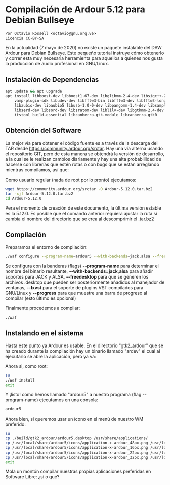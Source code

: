 # Compilación de Ardour 5.12 para Debian Bullseye

```
Por Octavio Rossell <octavio@gnu.org.ve>
Licencia CC-BY-SA
```

En la actualidad (7 mayo de 2020) no existe un paquete instalable del DAW Ardour para Debian Bullseye. Este pequeño tutorial instruye cómo obtenerlo y correr esta muy necesaria herramienta para aquellos a quienes nos gusta la producción de audio profesional en GNU/Linux.

## Instalación de Dependencias

```bash
apt update && apt upgrade
apt install libboost-dev libboost1.67-dev libglibmm-2.4-dev libsigc++-2.0-dev libtag1-dev \
    vamp-plugin-sdk libudev-dev libfftw3-bin libfftw3-dev libfftw3-long3 libfftw3-quad3 \
    libaubio-dev libaubio5 libusb-1.0-0-dev libpangomm-1.4-dev libsamplerate0-dev  lv2-dev \
    libserd-dev libsord-dev libsratom-dev liblilv-dev libgtkmm-2.4-dev libsuil-dev libreadline6-dev \
    itstool build-essential libcanberra-gtk-module libcanberra-gtk0
```

## Obtención del Software

La mejor vía para obtener el código fuente es a través de la descarga del TAR desde https://community.ardour.org/srctar. Hay una vía alterna usando el repositorio GIT, pero de esta manera se obtendrá la versión de desarrollo, a la cual se le realizan cambios diariamente y hay una alta probablilidad de hacerse con librerías que estén rotas o con bugs que se están arreglando mientras compilamos, así que:

Como usuario regular (nada de root por lo pronto) ejecutamos:

```bash
wget https://community.ardour.org/srctar -O Ardour-5.12.0.tar.bz2
tar -xjf Ardour-5.12.0.tar.bz2
cd Ardour-5.12.0
```

Pera el momento de creación de este documento, la última versión estable es la 5.12.0. Es posible que el comando anterior requiera ajustar la ruta si cambia el nombre del directorio que se crea al descomprimir el .tar.bz2

## Compilación

Preparamos el entorno de compilación:

```bash
./waf configure --program-name=ardour5 --with-backends=jack,alsa --freedesktop --lxvst --progress
```
Se configura con la banderas (flags) **--program-name** para determinar el nombre del binario resultante, **--with-backends=jack,alsa** para añadir soportes para JACK y ALSA, **--freedesktop** para que se generen los archivos .desktop que pueden ser posteriormente añadidos al manejador de ventanas, **--lxvst** para el soporte de plugins VST compilados para GNU/Linux y **--progress** para que muestre una barra de progreso al compilar (esto último es opcional)

Finalmente procedemos a compilar:
```bash
./waf
```

## Instalando en el sistema

Hasta este punto ya Ardour es usable. En el directorio "gtk2_ardour" que se ha creado durante la compilación hay un binario llamado "ardev" el cual al ejecutarlo se abre la aplicación, pero ya va:

Ahora si, como root:
```bash
su
./waf install
exit
```

Y ¡listo! como hemos llamado "ardour5" a nuestro programa (flag --program-name) ejecutamos en una cónsola:

```bash
ardour5
```

Ahora bien, si queremos usar un ícono en el menú de nuestro WM preferido:
```bash
su
cp ./build/gtk2_ardour/ardour5.desktop /usr/share/applications/
cp /usr/local/share/ardour5/icons/application-x-ardour_48px.png /usr/local/share/ardour5/icons/ardour5-icon_48px.png
cp /usr/local/share/ardour5/icons/application-x-ardour_16px.png /usr/local/share/ardour5/icons/ardour5-icon_16px.png
cp /usr/local/share/ardour5/icons/application-x-ardour_22px.png /usr/local/share/ardour5/icons/ardour5-icon_22px.png
cp /usr/local/share/ardour5/icons/application-x-ardour_32px.png /usr/local/share/ardour5/icons/ardour5-icon_32px.png
exit
```

Mola un montón compilar nuestras propias aplicaciones preferidas en Software Libre: ¿si o qué?


